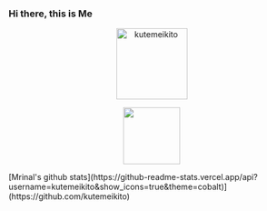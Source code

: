 ### Hi there, this is Me
<p align="center"><img width="125" src="https://komarev.com/ghpvc/?username=kutemeikito&style=flat-square" alt="kutemeikito"></p>
<p align="center"><img width="100" src="https://github.githubassets.com/images/mona-whisper.gif"></p>
[Mrinal's github stats](https://github-readme-stats.vercel.app/api?username=kutemeikito&show_icons=true&theme=cobalt)](https://github.com/kutemeikito)
